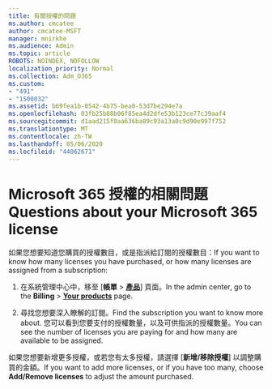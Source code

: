 ```yaml
---
title: 有關授權的問題
ms.author: cmcatee
author: cmcatee-MSFT
manager: mnirkhe
ms.audience: Admin
ms.topic: article
ROBOTS: NOINDEX, NOFOLLOW
localization_priority: Normal
ms.collection: Adm_O365
ms.custom:
- "491"
- "1500032"
ms.assetid: b69fea1b-0542-4b75-bea0-53d7be294e7a
ms.openlocfilehash: 03fb25b88b06f85ea4d2dfe53b123ce77c39aaf4
ms.sourcegitcommit: d1aad215f8aa636ba89c93a13a0c9d90e997f752
ms.translationtype: MT
ms.contentlocale: zh-TW
ms.lasthandoff: 05/06/2020
ms.locfileid: "44062671"
---
```

# <a name="questions-about-your-microsoft-365-license"></a><span data-ttu-id="5421e-102">Microsoft 365 授權的相關問題</span><span class="sxs-lookup"><span data-stu-id="5421e-102">Questions about your Microsoft 365 license</span></span>

<span data-ttu-id="5421e-103">如果您想要知道您購買的授權數目，或是指派給訂閱的授權數目：</span><span class="sxs-lookup"><span data-stu-id="5421e-103">If you want to know how many licenses you have purchased, or how many licenses are assigned from a subscription:</span></span>
  
1. <span data-ttu-id="5421e-104">在系統管理中心中，移至 [**帳單** \> **[產品](https://go.microsoft.com/fwlink/p/?linkid=842054)**] 頁面。</span><span class="sxs-lookup"><span data-stu-id="5421e-104">In the admin center, go to the **Billing** \> **[Your products](https://go.microsoft.com/fwlink/p/?linkid=842054)** page.</span></span>

2. <span data-ttu-id="5421e-105">尋找您想要深入瞭解的訂閱。</span><span class="sxs-lookup"><span data-stu-id="5421e-105">Find the subscription you want to know more about.</span></span> <span data-ttu-id="5421e-106">您可以看到您要支付的授權數量，以及可供指派的授權數量。</span><span class="sxs-lookup"><span data-stu-id="5421e-106">You can see the number of licenses you are paying for and how many are available to be assigned.</span></span>

<span data-ttu-id="5421e-107">如果您想要新增更多授權，或若您有太多授權，請選擇 [**新增/移除授權**] 以調整購買的金額。</span><span class="sxs-lookup"><span data-stu-id="5421e-107">If you want to add more licenses, or if you have too many, choose **Add/Remove licenses** to adjust the amount purchased.</span></span>